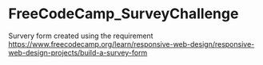 # FreeCodeCamp_SurveyChallenge

Survery form created using the requirement
https://www.freecodecamp.org/learn/responsive-web-design/responsive-web-design-projects/build-a-survey-form
